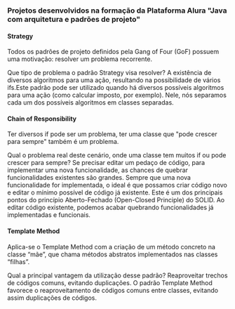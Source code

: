 <h3>Projetos desenvolvidos na formação da Plataforma Alura "Java com arquitetura e padrões de projeto"</h3>


<h4>Strategy</h4>

Todos os padrões de projeto definidos pela Gang of Four (GoF) possuem uma motivação: resolver um problema recorrente. 

Que tipo de problema o padrão Strategy visa resolver? A existência de diversos algoritmos para uma ação, resultando na possibilidade de vários ifs.Este padrão pode ser utilizado quando há diversos possíveis algoritmos para uma ação (como calcular imposto, por exemplo). Nele, nós separamos cada um dos possíveis algoritmos em classes separadas.

<h4>Chain of Responsibility</h4>

 Ter diversos if pode ser um problema, ter uma classe que "pode crescer para sempre" também é um problema.

Qual o problema real deste cenário, onde uma classe tem muitos if ou pode crescer para sempre?
Se precisar editar um pedaço de código, para implementar uma nova funcionalidade, as chances de quebrar funcionalidades existentes são grandes. Sempre que uma nova funcionalidade for implementada, o ideal é que possamos criar código novo e editar o mínimo possível de código já existente. Este é um dos principais pontos do princípio Aberto-Fechado (Open-Closed Principle) do SOLID. Ao editar código existente, podemos acabar quebrando funcionalidades já implementadas e funcionais.


<h4>Template Method</h4>

Aplica-se o Template Method com a criação de um método concreto na classe “mãe”, que chama métodos abstratos implementados nas classes “filhas”. 

Qual a principal vantagem da utilização desse padrão? Reaproveitar trechos de códigos comuns, evitando duplicações. O padrão Template Method favorece o reaproveitamento de códigos comuns entre classes, evitando assim duplicações de códigos.
